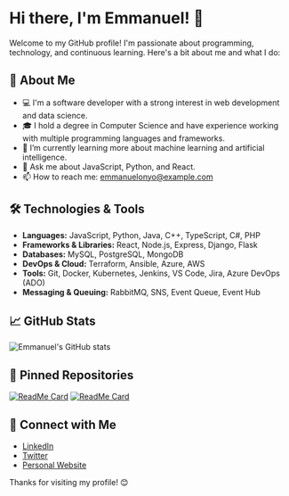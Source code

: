 # Hi there, I'm Emmanuel! 👋

Welcome to my GitHub profile! I'm passionate about programming, technology, and continuous learning. Here's a bit about me and what I do:

## 🚀 About Me
- 💻 I'm a software developer with a strong interest in web development and data science.
- 🎓 I hold a degree in Computer Science and have experience working with multiple programming languages and frameworks.
- 🌱 I’m currently learning more about machine learning and artificial intelligence.
- 💬 Ask me about JavaScript, Python, and React.
- 📫 How to reach me: emmanuelonyo@example.com

## 🛠️ Technologies & Tools
- **Languages:** JavaScript, Python, Java, C++, TypeScript, C#, PHP
- **Frameworks & Libraries:** React, Node.js, Express, Django, Flask
- **Databases:** MySQL, PostgreSQL, MongoDB
- **DevOps & Cloud:** Terraform, Ansible, Azure, AWS
- **Tools:** Git, Docker, Kubernetes, Jenkins, VS Code, Jira, Azure DevOps (ADO)
- **Messaging & Queuing:** RabbitMQ, SNS, Event Queue, Event Hub

## 📈 GitHub Stats
![Emmanuel's GitHub stats](https://github-readme-stats.vercel.app/api?username=Emmanuelonyo&show_icons=true&theme=radical)

## 📌 Pinned Repositories
[![ReadMe Card](https://github-readme-stats.vercel.app/api/pin/?username=Emmanuelonyo&repo=cngn-typescript-library)](https://github.com/Emmanuelonyo/cngn-typescript-library)
[![ReadMe Card](https://github-readme-stats.vercel.app/api/pin/?username=Emmanuelonyo&repo=another-cool-project)](https://github.com/Emmanuelonyo/another-cool-project)

## 🔗 Connect with Me
- [LinkedIn](https://linkedin.com/in/emmanuelonyo)
- [Twitter](https://twitter.com/emmanuelonyo)
- [Personal Website](https://emmanuelonyo.dev)

Thanks for visiting my profile! 😊
